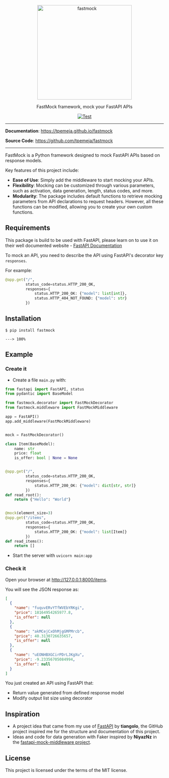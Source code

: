 <p align="center">
  <a href="https://tpemeja.github.io/fastmock"><img src="https://github.com/tpemeja/fastmock/blob/main/docs/FastMock-title.png" alt="fastmock" style="width: 300px; height: 300px;"></a>
</p>
<p align="center">
    FastMock framework, mock your FastAPI APIs
</p>
<p align="center">
<a href="https://github.com/tpemeja/fastmock/workflows/Test/badge.svg" target="_blank">
    <img src="https://github.com/tpemeja/fastmock/workflows/Test/badge.svg" alt="Test">
</a>
</p>

---

**Documentation**: <a href="https://tpemeja.github.io/fastmock" target="_blank">https://tpemeja.github.io/fastmock</a>

**Source Code**: <a href="https://github.com/tpemeja/fastmock" target="_blank">https://github.com/tpemeja/fastmock</a>

---

FastMock is a Python framework designed to mock FastAPI APIs based on response models.

Key features of this project include:

- **Ease of Use**: Simply add the middleware to start mocking your APIs.
- **Flexibility**: Mocking can be customized through various parameters, such as activation, data generation, length, status codes, and more.
- **Modularity**: The package includes default functions to retrieve mocking parameters from API declarations to request headers. However, all these functions can be modified, allowing you to create your own custom functions.

## Requirements

This package is build to be used with FastAPI, please learn on to use it on their well documented website - <a href="https://fastapi.tiangolo.com/" class="external-link" target="_blank">FastAPI Documentation</a>


To mock an API, you need to describe the API using FastAPI's decorator key `responses`. 

For example:
```python
@app.get("/",
         status_code=status.HTTP_200_OK,
         responses={
             status.HTTP_200_OK: {"model": list[int]},
             status.HTTP_404_NOT_FOUND: {"model": str}
         })
```


## Installation

<div class="termy">

```console
$ pip install fastmock

---> 100%
```

</div>

## Example

### Create it

* Create a file `main.py` with:
```Python hl_lines="4-5  8  11  28"
from fastapi import FastAPI, status
from pydantic import BaseModel

from fastmock.decorator import FastMockDecorator
from fastmock.middleware import FastMockMiddleware

app = FastAPI()
app.add_middleware(FastMockMiddleware)


mock = FastMockDecorator()

class Item(BaseModel):
    name: str
    price: float
    is_offer: bool | None = None


@app.get("/",
         status_code=status.HTTP_200_OK,
         responses={
             status.HTTP_200_OK: {"model": dict[str, str]}
         })
def read_root():
    return {"Hello": "World"}


@mock(element_size=3)
@app.get("/items",
         status_code=status.HTTP_200_OK,
         responses={
             status.HTTP_200_OK: {"model": list[Item]}
         })
def read_items():
    return []
```

* Start the server with `uvicorn main:app` 
### Check it

Open your browser at <a href="http://127.0.0.1:8000/items" class="external-link" target="_blank">http://127.0.0.1:8000/items</a>.

You will see the JSON response as:

```JSON
[
  {
    "name": "fuquvERvYTfWVEbYRKgi",
    "price": 18164954265977.8,
    "is_offer": null
  },
  {
    "name": "akMCejCxOhMjgGMPMrcb",
    "price": 40.3130726635657,
    "is_offer": null
  },
  {
    "name": "uEONHBXGCirPDrLJKgXu",
    "price": -9.23356705084994,
    "is_offer": null
  }
]
```

You just created an API using FastAPI that:

* Return value generated from defined response model
* Modify output list size using decorator


## Inspiration

* A project idea that came from my use of [FastAPI](https://github.com/tiangolo/fastapi) by **tiangolo**, the GitHub project inspired me for the structure and documentation of this project.
* Ideas and code for data generation with Faker inspired by **NiyazNz** in the [fastapi-mock-middleware project](https://github.com/NiyazNz/fastapi-mock-middleware).


## License

This project is licensed under the terms of the MIT license.
